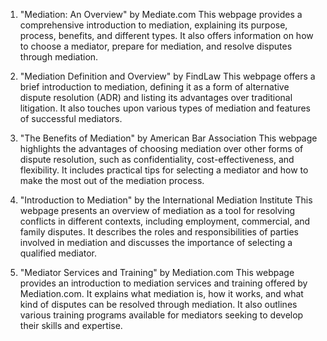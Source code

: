 

1. "Mediation: An Overview" by Mediate.com
    This webpage provides a comprehensive introduction to mediation, explaining its purpose, process, benefits, and different types. It also offers information on how to choose a mediator, prepare for mediation, and resolve disputes through mediation.

2. "Mediation Definition and Overview" by FindLaw
    This webpage offers a brief introduction to mediation, defining it as a form of alternative dispute resolution (ADR) and listing its advantages over traditional litigation. It also touches upon various types of mediation and features of successful mediators.

3. "The Benefits of Mediation" by American Bar Association
    This webpage highlights the advantages of choosing mediation over other forms of dispute resolution, such as confidentiality, cost-effectiveness, and flexibility. It includes practical tips for selecting a mediator and how to make the most out of the mediation process.

4. "Introduction to Mediation" by the International Mediation Institute
    This webpage presents an overview of mediation as a tool for resolving conflicts in different contexts, including employment, commercial, and family disputes. It describes the roles and responsibilities of parties involved in mediation and discusses the importance of selecting a qualified mediator.

5. "Mediator Services and Training" by Mediation.com
    This webpage provides an introduction to mediation services and training offered by Mediation.com. It explains what mediation is, how it works, and what kind of disputes can be resolved through mediation. It also outlines various training programs available for mediators seeking to develop their skills and expertise.